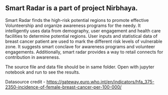 ## Smart Radar is a part of project Nirbhaya.

Smart Radar finds the high-risk potential regions to promote effective Volunteership
and organize awareness programs for the needy. It intelligently uses data from demography,
user engagement and health care facilities to determine potential regions. User inputs and
statistical data of breast cancer patient are used to mark the different risk levels of 
vulnerable zone. It suggests smart conclave for awareness programs and volunteer engagements.
Additionally, smart radar provides a way to retail connects for contribution in awareness. 


The source file and data file should be in same folder. Open with jupyter notebook and run to see the results. 

Datasource credit - https://gateway.euro.who.int/en/indicators/hfa_375-2350-incidence-of-female-breast-cancer-per-100-000/

